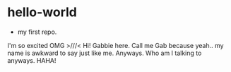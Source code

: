 # hello-world
- my first repo.

I'm so excited OMG >///<
Hi! Gabbie here. Call me Gab because yeah.. my name is awkward to say just like me.
Anyways. Who am I talking to anyways. HAHA!
